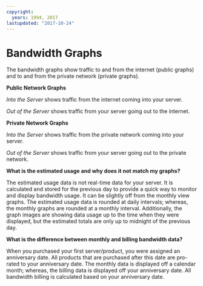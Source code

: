 ```yaml
---
copyright:
  years: 1994, 2017
lastupdated: "2017-10-24"
---
```


# Bandwidth Graphs

The bandwidth graphs show traffic to and from the internet (public graphs) and to and from the private network (private graphs).

**Public Network Graphs**

*Into the Server* shows traffic from the internet coming into your server.

*Out of the Server* shows traffic from your server going out to the internet.

**Private Network Graphs**

*Into the Server* shows traffic from the private network coming into your server.

*Out of the Server* shows traffic from your server going out to the private network.

**What is the estimated usage and why does it not match my graphs?**

The estimated usage data is not real-time data for your server. It is calculated and stored for the previous day to provide a quick way to monitor and display bandwidth usage. It can be slightly off from the monthly view graphs. The estimated usage data is rounded at daily intervals; whereas, the monthly graphs are rounded at a monthly interval. Additionally, the graph images are showing data usage up to the time when they were displayed, but the estimated totals are only up to midnight of the previous day.

**What is the difference between monthly and billing bandwidth data?**

When you purchased your first server/product, you were assigned an anniversary date. All products that are purchased after this date are pro-rated to your anniversary date. The monthly data is displayed off a calendar month; whereas, the billing data is displayed off your anniversary date. All bandwidth billing is calculated based on your anniversary date.
